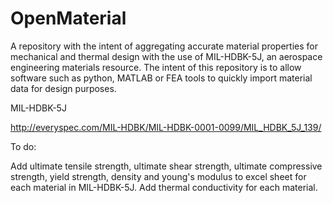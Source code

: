 # OpenMaterial
A repository with the intent of aggregating accurate material properties for mechanical and thermal design with the use of MIL-HDBK-5J, an aerospace engineering materials resource. The intent of this repository is to allow software such as python, MATLAB or FEA tools to quickly import material data for design purposes.

MIL-HDBK-5J

http://everyspec.com/MIL-HDBK/MIL-HDBK-0001-0099/MIL_HDBK_5J_139/

To do:

Add ultimate tensile strength, ultimate shear strength, ultimate compressive strength, yield strength, density and young's modulus to excel sheet for each material in MIL-HDBK-5J.
Add thermal conductivity for each material.
